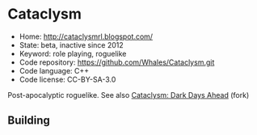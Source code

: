 # Cataclysm

- Home: http://cataclysmrl.blogspot.com/
- State: beta, inactive since 2012
- Keyword: role playing, roguelike
- Code repository: https://github.com/Whales/Cataclysm.git
- Code language: C++
- Code license: CC-BY-SA-3.0

Post-apocalyptic roguelike.
See also [Cataclysm: Dark Days Ahead](cataclysm_dark_days_ahead.md) (fork)

## Building
